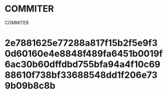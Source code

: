 # COMMITER
COMMITER






# 2e7881625e77288a817f15b2f5e9f30d60160e4e8848f489fa6451b0019f6ac30b60dffdbd755bfa94a4f10c6988610f738bf33688548dd1f206e739b09b8c8b
